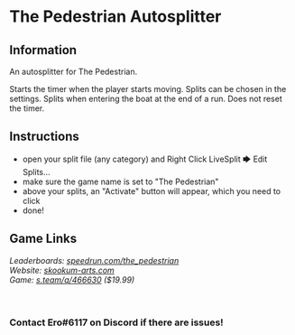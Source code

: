 # The Pedestrian Autosplitter
## Information
An autosplitter for The Pedestrian.

Starts the timer when the player starts moving. Splits can be chosen in the settings. Splits when entering the boat at the end of a run. Does not reset the timer.
## Instructions
* open your split file (any category) and Right Click LiveSplit 🡆 Edit Splits...
* make sure the game name is set to "The Pedestrian"
* above your splits, an "Activate" button will appear, which you need to click
* done!
## Game Links
*Leaderboards: [speedrun.com/the_pedestrian](https://speedrun.com/the_pedestrian)*  
*Website: [skookum-arts.com](https://skookum-arts.com)*  
*Game: [s.team/a/466630](https://s.team/a/466630) ($19.99)*
​  
​  
​
### Contact Ero#6117 on Discord if there are issues!
